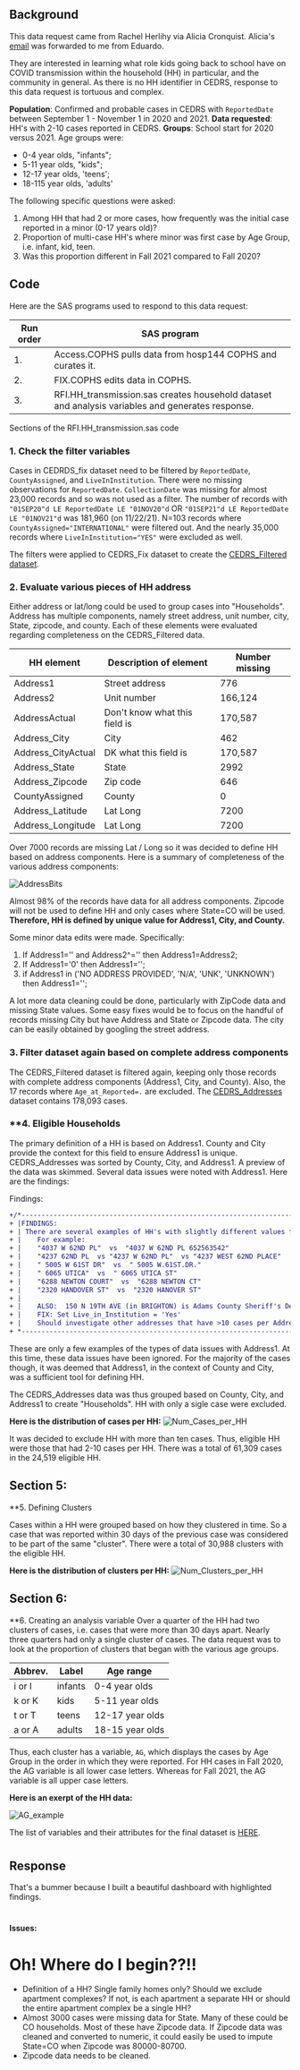 ## Background 
This data request came from Rachel Herlihy via Alicia Cronquist. Alicia's [email](Documents/Email_request_111021.pdf) was forwarded to me from Eduardo. 

They are interested in learning what role kids going back to school have on COVID transmission within the household (HH) in particular, and the community in general. As there is no HH identifier in CEDRS, response to this data request is tortuous and complex. 

**Population**:  Confirmed and probable cases in CEDRS with `ReportedDate` between September 1 - November 1 in 2020 and 2021.  **Data requested**: HH's with 2-10 cases reported in CEDRS.   **Groups**: School start for 2020 versus 2021. Age groups were:
* 0-4 year olds, "infants"; 
* 5-11 year olds, "kids"; 
* 12-17 year olds, 'teens'; 
* 18-115 year olds, 'adults'

The following specific questions were asked:
1. Among HH that had 2 or more cases, how frequently was the initial case reported in a minor (0-17 years old)?
2. Proportion of multi-case HH's where minor was first case by Age Group, i.e. infant, kid, teen.
3. Was this proportion different in Fall 2021 compared to Fall 2020? 

## Code
Here are the SAS programs used to respond to this data request:

|Run order|SAS program|
|---------|-----------|
|1.|Access.COPHS pulls data from hosp144 COPHS and curates it.|
|2.|FIX.COPHS edits data in COPHS.|
|3.|RFI.HH_transmission.sas creates household dataset and analysis variables and generates response.|

Sections of the RFI.HH_transmission.sas code

### **1. Check the filter variables**

Cases in CEDRDS_fix dataset need to be filtered by `ReportedDate`, `CountyAssigned`, and `LiveInInstitution`. There were no missing observations for `ReportedDate`. `CollectionDate` was missing for almost 23,000 records and so was not used as a filter. The number of records with `"01SEP20"d LE ReportedDate LE "01NOV20"d` OR `"01SEP21"d LE ReportedDate LE "01NOV21"d` was 181,960 (on 11/22/21).  N=103 records where `CountyAssigned="INTERNATIONAL"` were filtered out. And the nearly 35,000 records where `LiveInInstitution="YES"` were excluded as well.

The filters were applied to CEDRS_Fix dataset to create the [CEDRS_Filtered dataset](Documents/PROC%20contents.CEDRS_Filtered.pdf). 


### **2. Evaluate various pieces of HH address**

Either address or lat/long could be used to group cases into "Households". Address has multiple components, namely street address, unit number, city, State, zipcode, and county. Each of these elements were evaluated regarding completeness on the CEDRS_Filtered data.

|HH element|Description of element|Number missing|
|----------|-----------------------|--------------|
|Address1|Street address|776|
|Address2|Unit number|166,124|
|AddressActual|Don't know what this field is|170,587|
|Address_City|City|462|
|Address_CityActual|DK what this field is|170,587|
|Address_State|State|2992|
|Address_Zipcode|Zip code|646|
|CountyAssigned|County|0|
|Address_Latitude|Lat Long|7200|
|Address_Longitude|Lat Long|7200|

Over 7000 records are missing Lat / Long so it was decided to define HH based on address components. Here is a summary of completeness of the various address components:

![AddressBits](./images/Address_data2.png)

Almost 98% of the records have data for all address components. Zipcode will not be used to define HH and only cases where State=CO will be used. **Therefore, HH is defined by unique value for Address1, City, and County.**

Some minor data edits were made. Specifically:
1. If Address1='' and Address2^='' then Address1=Address2;
2. If Address1='0' then Address1='';
3. if Address1 in ('NO ADDRESS PROVIDED', 'N/A', 'UNK', 'UNKNOWN') then Address1='';

A lot more data cleaning could be done, particularly with ZipCode data and missing State values. Some easy fixes would be to focus on the handful of records missing City but have Address and State or Zipcode data. The city can be easily obtained by googling the street address. 

### **3. Filter dataset again based on complete address components**
The CEDRS_Filtered dataset is filtered again, keeping only those records with complete address components (Address1, City, and County). Also, the 17 records where `Age_at_Reported=.` are excluded. The [CEDRS_Addresses](Documents/PROC%20contents.CEDRS_Addresses.pdf) dataset contains 178,093 cases.


### **4. Eligible Households

The primary definition of a HH is based on Address1. County and City provide the context for this field to ensure Address1 is unique. CEDRS_Addresses was sorted by County, City, and Address1. A preview of the data was skimmed. Several data issues were noted with Address1. Here are the findings:

Findings:
````diff
+/*------------------------------------------------------------------------------------------*
+ |FINDINGS:
+ | There are several examples of HH's with slightly different values for Address1
+ |    For example:
+ |    "4037 W 62ND PL"  vs  "4037 W 62ND PL 652563542"
+ |    "4237 62ND PL  vs "4237 W 62ND PL"  vs "4237 WEST 62ND PLACE"
+ |    " 5005 W 61ST DR"  vs  " 5005 W.61ST.DR."
+ |    " 6065 UTICA"  vs  " 6065 UTICA ST"
+ |    "6288 NEWTON COURT"  vs  "6288 NEWTON CT"
+ |    "2320 HANDOVER ST"  vs  "2320 HANOVER ST"
+ |
+ |    ALSO:  150 N 19TH AVE (in BRIGHTON) is Adams County Sheriff's Detention Facility.
+ |    FIX: Set Live_in_Institution = 'Yes'
+ |    Should investigate other addresses that have >10 cases per Address1.
+ *--------------------------------------------------------------------------------------------*/
````
These are only a few examples of the types of data issues with Address1. At this time, these data issues have been ignored. For the majority of the cases though, it was deemed that Address1, in the context of County and City, was a sufficient tool for defining HH.

The CEDRS_Addresses data was thus grouped based on County, City, and Address1 to create "Households". HH with only a sigle case were excluded.

**Here is the distribution of cases per HH:**
![Num_Cases_per_HH](Images/Num_Cases_per_HH2.png)

It was decided to exclude HH with more than ten cases. Thus, eligible HH were those that had 2-10 cases per HH. There was a total of 61,309 cases in the 24,519 eligible HH.

## Section 5:
**5. Defining Clusters 

Cases within a HH were grouped based on how they clustered in time. So a case that was reported within 30 days of the previous case was considered to be part of the same "cluster". There were a total of 30,988 clusters with the eligible HH.

**Here is the distribution of clusters per HH:**
![Num_Clusters_per_HH](Images/Num_Clusters_per_HH2.png)

## Section 6:
**6. Creating an analysis variable
Over a quarter of the HH had two clusters of cases, i.e. cases that were more than 30 days apart. Nearly three quarters had only a single cluster of cases.  The data request was to look at the proportion of clusters that began with the various age groups.   

|Abbrev.|Label|Age range|
|---------|-----|------------|
|i or I|infants|0-4 year olds|
|k or K|kids|5-11 year olds|
|t or T|teens|12-17 year olds|
|a or A|adults|18-15 year olds|

Thus, each cluster has a variable, `AG`, which displays the cases by Age Group in the order in which they were reported. For HH cases in Fall 2020, the AG variable is all lower case letters. Whereas for Fall 2021, the AG variable is all upper case letters. 

**Here is an exerpt of the HH data:**

![AG_example](images/AG_example3.png)


The list of variables and their attributes for the final dataset is [HERE](Documents/PROC%20contents.HHcases.pdf).



#

## Response
That's a bummer because I built a beautiful dashboard with highlighted findings.


#
**Issues:**
# Oh! Where do I begin??!! 
* Definition of a HH? Single family homes only? Should we exclude apartment complexes? If not, is each apartment a separate HH or should the entire apartment complex be a single HH?
* Almost 3000 cases were missing data for State. Many of these could be CO households. Most of these have Zipcode data. If Zipcode data was cleaned and converted to numeric, it could easily be used to impute State=CO when Zipcode was 80000-80700.
* Zipcode data needs to be cleaned.

